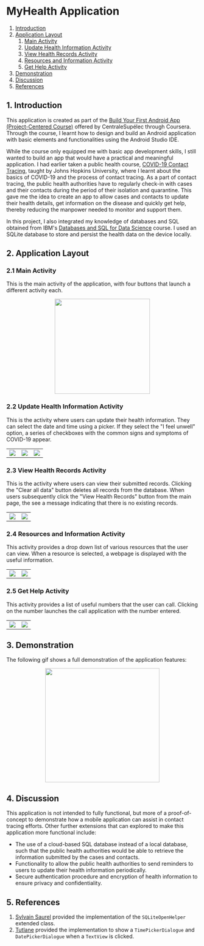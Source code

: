 # MyHealth Application

 1. [Introduction](#intro)
 2. [Application Layout](#app)
	 1. [Main Activity](#main)
	 2. [Update Health Information Activity](#newHealth)
	 3. [View Health Records Activity](#oldHealth)
	 4. [Resources and Information Activity](#resources)
	 5. [Get Help Activity](#help)
 3. [Demonstration](#demo)
 4. [Discussion](#disc)
 5. [References](#ref)

## 1. Introduction <a name="intro"></a>
This application is created as part of the [Build Your First Android App (Project-Centered Course)](https://www.coursera.org/learn/android-app) offered by CentraleSupélec through Coursera. Through the course, I learnt how to design and build an Android application with basic elements and functionalities using the Android Studio IDE.

While the course only equipped me with basic app development skills, I still wanted to build an app that would have a practical and meaningful application. I had earlier taken a public health course, [COVID-19 Contact Tracing](https://www.coursera.org/learn/covid-19-contact-tracing), taught by Johns Hopkins University, where I learnt about the basics of COVID-19 and the process of contact tracing. As a part of contact tracing, the public health authorities have to regularly check-in with cases and their contacts during the period of their isolation and quarantine. This gave me the idea to create an app to allow cases and contacts to update their health details, get information on the disease and quickly get help, thereby reducing the manpower needed to monitor and support them.

In this project, I also integrated my knowledge of databases and SQL obtained from IBM's [Databases and SQL for Data Science](https://www.coursera.org/learn/sql-data-science) course. I used an SQLite database to store and persist the health data on the device locally.

## 2. Application Layout <a name="app"></a>
### 2.1 Main Activity <a name="main"></a>
This is the main activity of the application, with four buttons that launch a different activity each.
<p align="center">
<img src="https://github.com/jiantleman/Android_App/blob/master/media/main.png?raw=true" width="250" />
</p>

### 2.2 Update Health Information Activity <a name="newHealth"></a>
This is the activity where users can update their health information. They can select the date and time using a picker. If they select the "I feel unwell" option, a series of checkboxes with the common signs and symptoms of COVID-19 appear.
<table><tr>
<td><img src="https://github.com/jiantleman/Android_App/blob/master/media/newHealth.png?raw=true width="250" /> 
<td><img src="https://github.com/jiantleman/Android_App/blob/master/media/newHealth_selectTime.png?raw=true width="250" /> 
<td><img src="https://github.com/jiantleman/Android_App/blob/master/media/newHealth_selectSigns.png?raw=true width="250" />
</tr></table>

### 2.3 View Health Records Activity <a name="oldHealth"></a>
This is the activity where users can view their submitted records. Clicking the "Clear all data" button deletes all records from the database. When users subsequently click the "View Health Records" button from the main page, the see a message indicating that there is no existing records.
<table><tr>
<td><img src="https://github.com/jiantleman/Android_App/blob/master/media/oldHealth.png?raw=true width="250" /> 
<td><img src="https://github.com/jiantleman/Android_App/blob/master/media/oldHealth_delete.png?raw=true width="250" />
</tr></table>

### 2.4 Resources and Information Activity <a name="resources"></a>
This activity provides a drop down list of various resources that the user can view. When a resource is selected, a webpage is displayed with the useful information.
<table><tr>
<td><img src="https://github.com/jiantleman/Android_App/blob/master/media/resources.png?raw=true width="250" /> 
<td><img src="https://github.com/jiantleman/Android_App/blob/master/media/resources_select.png?raw=true width="250" />
</tr></table>

### 2.5 Get Help Activity <a name="help"></a>
This activity provides a list of useful numbers that the user can call. Clicking on the number launches the call application with the number entered.
<table><tr>
<td><img src="https://github.com/jiantleman/Android_App/blob/master/media/help.png?raw=true width="250" /> 
<td><img src="https://github.com/jiantleman/Android_App/blob/master/media/help.dial.png?raw=true width="250" />
</tr></table>

## 3. Demonstration <a name="demo"></a>
The following gif shows a full demonstration of the application features:
<p align="center">
<img src="https://github.com/jiantleman/Android_App/blob/master/media/demonstration.gif?raw=true" width="300"/>

</p>

## 4. Discussion <a name="disc"></a>
This application is not intended to fully functional, but more of a proof-of-concept to demonstrate how a mobile application can assist in contact tracing efforts. Other further extensions that can explored to make this application more functional include:

 * The use of a cloud-based SQL database instead of a local database, such that the public health authorities would be able to retrieve the information submitted by the cases and contacts. 
 * Functionality to allow the public health authorities to send reminders to users to update their health information periodically.
 * Secure authentication procedure and encryption of health information to ensure privacy and confidentiality. 

## 5. References <a name="ref"></a>

 1. [Sylvain Saurel](https://medium.com/@ssaurel/learn-to-save-data-with-sqlite-on-android-b11a8f7718d3) provided the implementation of the `SQLiteOpenHelper` extended class.
 2. [Tutlane](https://www.tutlane.com/tutorial/android/android-timepicker-with-examples) provided the implementation to show a `TimePickerDialogue` and `DatePickerDialogue` when a `TextView` is clicked.
